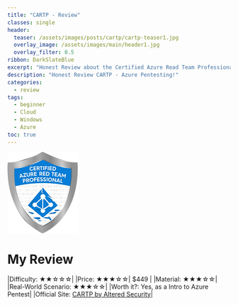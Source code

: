 ```yaml
---
title: "CARTP - Review"
classes: single
header:  
  teaser: /assets/images/posts/cartp/cartp-teaser1.jpg
  overlay_image: /assets/images/main/header1.jpg
  overlay_filter: 0.5
ribbon: DarkSlateBlue
excerpt: "Honest Review about the Certified Azure Read Team Professional certification by Altered Security"
description: "Honest Review CARTP - Azure Pentesting!"
categories:
  - review
tags:
  - beginner
  - Cloud
  - Windows 
  - Azure
toc: true
---
```


![Alt text](/assets/images/certs/CARTP.png)

# My Review

|Difficulty: ★★☆☆☆|
|Price: ★★★☆☆| $449 |
|Material: ★★★☆☆|
|Real-World Scenario: ★★★☆☆|
|Worth it?: Yes, as a Intro to Azure Pentest|
|Official Site: [CARTP by Altered Security](https://www.alteredsecurity.com/azureadlab)|

